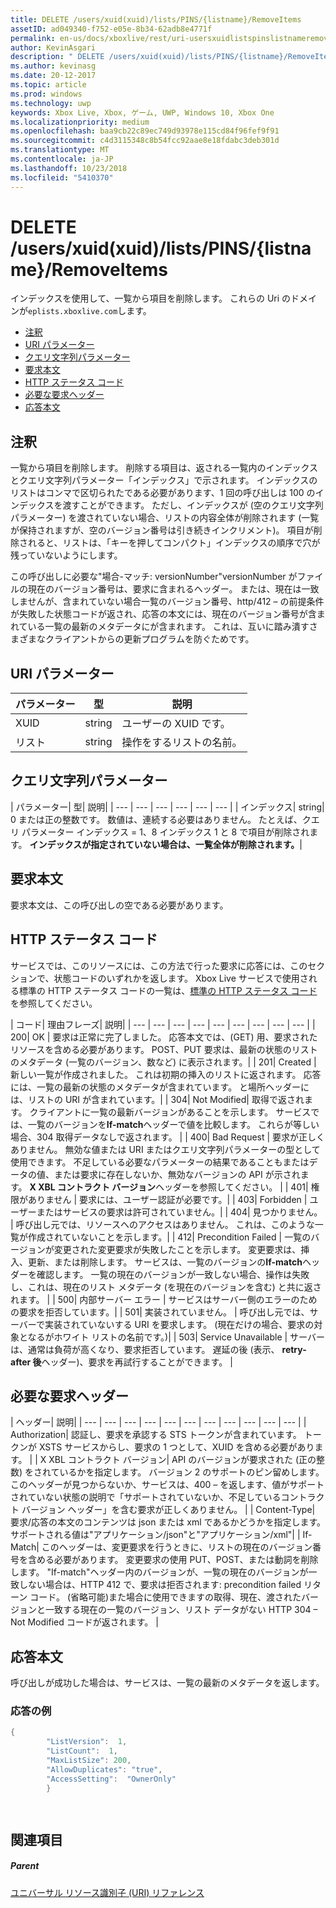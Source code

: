 ```yaml
---
title: DELETE /users/xuid(xuid)/lists/PINS/{listname}/RemoveItems
assetID: ad049340-f752-e05e-8b34-62adb8e4771f
permalink: en-us/docs/xboxlive/rest/uri-usersxuidlistspinslistnameremoveitemsdelete.html
author: KevinAsgari
description: " DELETE /users/xuid(xuid)/lists/PINS/{listname}/RemoveItems"
ms.author: kevinasg
ms.date: 20-12-2017
ms.topic: article
ms.prod: windows
ms.technology: uwp
keywords: Xbox Live, Xbox, ゲーム, UWP, Windows 10, Xbox One
ms.localizationpriority: medium
ms.openlocfilehash: baa9cb22c89ec749d93978e115cd84f96fef9f91
ms.sourcegitcommit: c4d3115348c8b54fcc92aae8e18fdabc3deb301d
ms.translationtype: MT
ms.contentlocale: ja-JP
ms.lasthandoff: 10/23/2018
ms.locfileid: "5410370"
---
```

# <a name="delete-usersxuidxuidlistspinslistnameremoveitems"></a>DELETE /users/xuid(xuid)/lists/PINS/{listname}/RemoveItems
インデックスを使用して、一覧から項目を削除します。 これらの Uri のドメインが`eplists.xboxlive.com`します。
 
  * [注釈](#ID4EV)
  * [URI パラメーター](#ID4ECB)
  * [クエリ文字列パラメーター](#ID4ELC)
  * [要求本文](#ID4END)
  * [HTTP ステータス コード](#ID4EYD)
  * [必要な要求ヘッダー](#ID4EOBAC)
  * [応答本文](#ID4EEDAC)
 
<a id="ID4EV"></a>

 
## <a name="remarks"></a>注釈 
 
一覧から項目を削除します。 削除する項目は、返される一覧内のインデックスとクエリ文字列パラメーター「インデックス」で示されます。 インデックスのリストはコンマで区切られたである必要があります、1 回の呼び出しは 100 のインデックスを渡すことができます。 ただし、インデックスが (空のクエリ文字列パラメーター) を渡されていない場合、リストの内容全体が削除されます (一覧が保持されますが、空のバージョン番号は引き続きインクリメント)。 項目が削除されると、リストは、「キーを押してコンパクト」インデックスの順序で穴が残っていないようにします。 
 
この呼び出しに必要な"場合-マッチ: versionNumber"versionNumber がファイルの現在のバージョン番号は、要求に含まれるヘッダー。 または、現在は一致しませんが、含まれていない場合一覧のバージョン番号、http/412 – の前提条件が失敗した状態コードが返され、応答の本文には、現在のバージョン番号が含まれている一覧の最新のメタデータにが含まれます。 これは、互いに踏み潰すさまざまなクライアントからの更新プログラムを防ぐためです。 
  
<a id="ID4ECB"></a>

 
## <a name="uri-parameters"></a>URI パラメーター 
 
| パラメーター| 型| 説明| 
| --- | --- | --- | 
| XUID| string| ユーザーの XUID です。| 
| リスト| string| 操作をするリストの名前。| 
  
<a id="ID4ELC"></a>

 
## <a name="query-string-parameters"></a>クエリ文字列パラメーター 
 
| パラメーター| 型| 説明| 
| --- | --- | --- | --- | --- | --- | 
| インデックス| string| 0 または正の整数です。 数値は、連続する必要はありません。 たとえば、クエリ パラメーター インデックス = 1、8 インデックス 1 と 8 で項目が削除されます。 <b>インデックスが指定されていない場合は、一覧全体が削除されます。</b>| 
  
<a id="ID4END"></a>

 
## <a name="request-body"></a>要求本文 
 
要求本文は、この呼び出しの空である必要があります。
  
<a id="ID4EYD"></a>

 
## <a name="http-status-codes"></a>HTTP ステータス コード 
 
サービスでは、このリソースには、この方法で行った要求に応答には、このセクションで、状態コードのいずれかを返します。 Xbox Live サービスで使用される標準の HTTP ステータス コードの一覧は、[標準の HTTP ステータス コード](../../additional/httpstatuscodes.md)を参照してください。
 
| コード| 理由フレーズ| 説明| 
| --- | --- | --- | --- | --- | --- | --- | --- | --- | 
| 200| OK | 要求は正常に完了しました。 応答本文では、(GET) 用、要求されたリソースを含める必要があります。 POST、PUT 要求は、最新の状態のリストのメタデータ (一覧のバージョン、数など) に表示されます。| 
| 201| Created | 新しい一覧が作成されました。 これは初期の挿入のリストに返されます。 応答には、一覧の最新の状態のメタデータが含まれています。 と場所ヘッダーには、リストの URI が含まれています。| 
| 304| Not Modified| 取得で返されます。 クライアントに一覧の最新バージョンがあることを示します。 サービスでは、一覧のバージョンを<b>If-match</b>ヘッダーで値を比較します。 これらが等しい場合、304 取得データなしで返されます。 | 
| 400| Bad Request | 要求が正しくありません。 無効な値または URI またはクエリ文字列パラメーターの型として使用できます。 不足している必要なパラメーターの結果であることもまたはデータの値、または要求に存在しないか、無効なバージョンの API が示されます。 <b>X XBL コントラクト バージョン</b>ヘッダーを参照してください。 | 
| 401| 権限がありません | 要求には、ユーザー認証が必要です。| 
| 403| Forbidden | ユーザーまたはサービスの要求は許可されていません。| 
| 404| 見つかりません。 | 呼び出し元では、リソースへのアクセスはありません。 これは、このような一覧が作成されていないことを示します。| 
| 412| Precondition Failed | 一覧のバージョンが変更された変更要求が失敗したことを示します。 変更要求は、挿入、更新、または削除します。 サービスは、一覧のバージョンの<b>If-match</b>ヘッダーを確認します。 一覧の現在のバージョンが一致しない場合、操作は失敗し、これは、現在のリスト メタデータ (を現在のバージョンを含む) と共に返されます。 | 
| 500| 内部サーバー エラー | サービスはサーバー側のエラーのための要求を拒否しています。| 
| 501| 実装されていません。 | 呼び出し元では、サーバーで実装されていないする URI を要求します。 (現在だけの場合、要求の対象となるがホワイト リストの名前です。)| 
| 503| Service Unavailable | サーバーは、通常は負荷が高くなり、要求拒否しています。 遅延の後 (表示、 <b>retry-after 後</b>ヘッダー)、要求を再試行することができます。 | 
  
<a id="ID4EOBAC"></a>

 
## <a name="required-request-headers"></a>必要な要求ヘッダー
 
| ヘッダー| 説明| 
| --- | --- | --- | --- | --- | --- | --- | --- | --- | --- | --- | 
| Authorization| 認証し、要求を承認する STS トークンが含まれています。 トークンが XSTS サービスからし、要求の 1 つとして、XUID を含める必要があります。 | 
| X XBL コントラクト バージョン| API のバージョンが要求された (正の整数) をされているかを指定します。 バージョン 2 のサポートのピン留めします。 このヘッダーが見つからないか、サービスは、400 – を返します、値がサポートされていない状態の説明で「サポートされていないか、不足しているコントラクト バージョン ヘッダー」を含む要求が正しくありません。 | 
| Content-Type| 要求/応答の本文のコンテンツは json または xml であるかどうかを指定します。 サポートされる値は"アプリケーション/json"と"アプリケーション/xml"| 
| If-Match| このヘッダーは、変更要求を行うときに、リストの現在のバージョン番号を含める必要があります。 変更要求の使用 PUT、POST、または動詞を削除します。 "If-match"ヘッダー内のバージョンが、一覧の現在のバージョンが一致しない場合は、HTTP 412 で、要求は拒否されます: precondition failed リターン コード。 (省略可能)また場合に使用できますの取得、現在、渡されたバージョンと一致する現在の一覧のバージョン、リスト データがない HTTP 304 – Not Modified コードが返されます。 | 
  
<a id="ID4EEDAC"></a>

 
## <a name="response-body"></a>応答本文 
 
呼び出しが成功した場合は、サービスは、一覧の最新のメタデータを返します。 
 
<a id="ID4EODAC"></a>

 
### <a name="sample-response"></a>応答の例 
 

```cpp
{
        "ListVersion":  1,
        "ListCount":  1,
        "MaxListSize": 200,
        "AllowDuplicates": "true",
        "AccessSetting":  "OwnerOnly"
        }

      
```

   
<a id="ID4E1DAC"></a>

 
## <a name="see-also"></a>関連項目
 
<a id="ID4E3DAC"></a>

 
##### <a name="parent"></a>Parent 

[ユニバーサル リソース識別子 (URI) リファレンス](../atoc-xboxlivews-reference-uris.md)

   